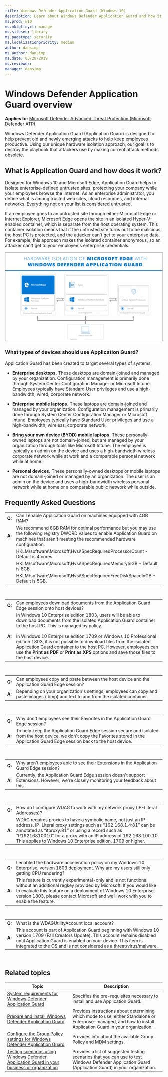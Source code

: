 ```yaml
---
title: Windows Defender Application Guard (Windows 10)
description: Learn about Windows Defender Application Guard and how it helps to combat malicious content and malware out on the Internet.
ms.prod: w10
ms.mktglfcycl: manage
ms.sitesec: library
ms.pagetype: security
ms.localizationpriority: medium
author: dansimp
ms.author: dansimp
ms.date: 03/28/2019
ms.reviewer: 
manager: dansimp
---
```


# Windows Defender Application Guard overview

**Applies to:** [Microsoft Defender Advanced Threat Protection (Microsoft Defender ATP)](https://go.microsoft.com/fwlink/p/?linkid=2069559)

Windows Defender Application Guard (Application Guard) is designed to help prevent old and newly emerging attacks to help keep employees productive. Using our unique hardware isolation approach, our goal is to destroy the playbook that attackers use by making current attack methods obsolete. 

## What is Application Guard and how does it work?
Designed for Windows 10 and Microsoft Edge, Application Guard helps to isolate enterprise-defined untrusted sites, protecting your company while your employees browse the Internet. As an enterprise administrator, you define what is among trusted web sites, cloud resources, and internal networks. Everything not on your list is considered untrusted.

If an employee goes to an untrusted site through either Microsoft Edge or Internet Explorer, Microsoft Edge opens the site in an isolated Hyper-V-enabled container, which is separate from the host operating system. This container isolation means that if the untrusted site turns out to be malicious, the host PC is protected, and the attacker can't get to your enterprise data. For example, this approach makes the isolated container anonymous, so an attacker can't get to your employee's enterprise credentials.

![Hardware isolation diagram](images/appguard-hardware-isolation.png)

### What types of devices should use Application Guard?
Application Guard has been created to target several types of systems:

- **Enterprise desktops.** These desktops are domain-joined and managed by your organization. Configuration management is primarily done through System Center Configuration Manager or Microsoft Intune. Employees typically have Standard User privileges and use a high-bandwidth, wired, corporate network.

- **Enterprise mobile laptops.** These laptops are domain-joined and managed by your organization. Configuration management is primarily done through System Center Configuration Manager or Microsoft Intune. Employees typically have Standard User privileges and use a high-bandwidth, wireless, corporate network.

- **Bring your own device (BYOD) mobile laptops.** These personally-owned laptops are not domain-joined, but are managed by your organization through tools like Microsoft Intune. The employee is typically an admin on the device and uses a high-bandwidth wireless corporate network while at work and a comparable personal network while at home.

- **Personal devices.** These personally-owned desktops or mobile laptops are not domain-joined or managed by an organization. The user is an admin on the device and uses a high-bandwidth wireless personal network while at home or a comparable public network while outside.

## Frequently Asked Questions

|        |                                                                                                                                                                                                      |
|--------|------------------------------------------------------------------------------------------------------------------------------------------------------------------------------------------------------|
| **Q:** |                                                                  Can I enable Application Guard on machines equipped with 4GB RAM?                                                                   |
| **A:** | We recommend 8GB RAM for optimal performance but you may use the following registry DWORD values to enable Application Guard on machines that aren't meeting the recommended hardware configuration. |
|        |                                                         HKLM\software\Microsoft\Hvsi\SpecRequiredProcessorCount       - Default is 4 cores.                                                          |
|        |                                                           HKLM\software\Microsoft\Hvsi\SpecRequiredMemoryInGB            - Default is 8GB.                                                           |
|        |                                                             HKLM\software\Microsoft\Hvsi\SpecRequiredFreeDiskSpaceInGB - Default is 5GB.                                                             |

<br>


|        |                                                                                                                                                                                                                                                                                                                                                                                                                                                                                        |
|--------|----------------------------------------------------------------------------------------------------------------------------------------------------------------------------------------------------------------------------------------------------------------------------------------------------------------------------------------------------------------------------------------------------------------------------------------------------------------------------------------|
| **Q:** |                                                                                                                                                                                              Can employees download documents from the Application Guard Edge session onto host devices?                                                                                                                                                                                               |
| **A:** | In Windows 10 Enterprise edition 1803, users will be able to download documents from the isolated Application Guard container to the host PC. This is managed by policy.<br><br>In Windows 10 Enterprise edition 1709 or Windows 10 Professional edition 1803, it is not possible to download files from the isolated Application Guard container to the host PC. However, employees can use the **Print as PDF** or **Print as XPS** options and save those files to the host device. |

<br>


|        |                                                                                                                                    |
|--------|------------------------------------------------------------------------------------------------------------------------------------|
| **Q:** |                    Can employees copy and paste between the host device and the Application Guard Edge session?                    |
| **A:** | Depending on your organization's settings, employees can copy and paste images (.bmp) and text to and from the isolated container. |

<br>


|        |                                                                                                                                                                                             |
|--------|---------------------------------------------------------------------------------------------------------------------------------------------------------------------------------------------|
| **Q:** |                                                       Why don't employees see their Favorites in the Application Guard Edge session?                                                        |
| **A:** | To help keep the Application Guard Edge session secure and isolated from the host device, we don't copy the Favorites stored in the Application Guard Edge session back to the host device. |

<br>


|        |                                                                                                                                       |
|--------|---------------------------------------------------------------------------------------------------------------------------------------|
| **Q:** |                       Why aren’t employees able to see their Extensions in the Application Guard Edge session?                        |
| **A:** | Currently, the Application Guard Edge session doesn't support Extensions. However, we're closely monitoring your feedback about this. |

<br>


|        |                                                                                                                                                                                                                                                                                                                      |
|--------|----------------------------------------------------------------------------------------------------------------------------------------------------------------------------------------------------------------------------------------------------------------------------------------------------------------------|
| **Q:** |                                                                                                                    How do I configure WDAG to work with my network proxy (IP-Literal Addresses)?                                                                                                                     |
| **A:** | WDAG requires proxies to have a symbolic name, not just an IP address. IP-Literal proxy settings such as “192.168.1.4:81” can be annotated as “itproxy:81” or using a record such as “P19216810010” for a proxy with an IP address of 192.168.100.10. This applies to Windows 10 Enterprise edition, 1709 or higher. |

<br>


|        |                                                                                                                                                                                                                                                                                                  |
|--------|--------------------------------------------------------------------------------------------------------------------------------------------------------------------------------------------------------------------------------------------------------------------------------------------------|
| **Q:** |                                                                       I enabled the hardware acceleration policy on my Windows 10 Enterprise, version 1803 deployment. Why are my users still only getting CPU rendering?                                                                        |
| **A:** | This feature is currently experimental-only and is not functional without an additional regkey provided by Microsoft. If you would like to evaluate this feature on a deployment of Windows 10 Enterprise, version 1803, please contact Microsoft and we’ll work with you to enable the feature. |

<br>


|        |                                                                                                                                                                                                                                                                              |
|--------|------------------------------------------------------------------------------------------------------------------------------------------------------------------------------------------------------------------------------------------------------------------------------|
| **Q:** |                                                                                                                What is the WDAGUtilityAccount local account?                                                                                                                 |
| **A:** | This account is part of Application Guard beginning with Windows 10 version 1709 (Fall Creators Update). This account remains disabled until Application Guard is enabled on your device. This item is integrated to the OS and is not considered as a threat/virus/malware. |

<br>

## Related topics

|Topic |Description |
|------|------------|
|[System requirements for Windows Defender Application Guard](reqs-wd-app-guard.md) |Specifies the pre-requisites necessary to install and use Application Guard.|
|[Prepare and install Windows Defender Application Guard](install-wd-app-guard.md) |Provides instructions about determining which mode to use, either Standalone or Enterprise-managed, and how to install Application Guard in your organization.|
|[Configure the Group Policy settings for Windows Defender Application Guard](configure-wd-app-guard.md) |Provides info about the available Group Policy and MDM settings.|
|[Testing scenarios using Windows Defender Application Guard in your business or organization](test-scenarios-wd-app-guard.md)|Provides a list of suggested testing scenarios that you can use to test Windows Defender Application Guard (Application Guard) in your organization.|

